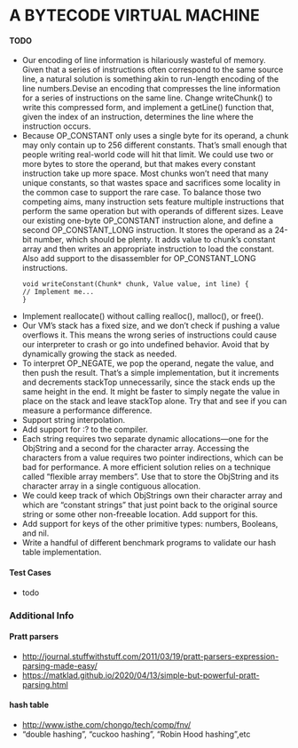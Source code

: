 # A BYTECODE VIRTUAL MACHINE

#### TODO
* Our encoding of line information is hilariously wasteful of memory. Given that a series of instructions often correspond to the same source line, a natural solution is something akin to run-length encoding of the line numbers.Devise an encoding that compresses the line information for a series of instructions on the same line. Change writeChunk() to write this compressed form, and implement a getLine() function that, given the index of an instruction, determines the line where the instruction occurs.
* Because OP_CONSTANT only uses a single byte for its operand, a chunk may only contain up to 256 different constants. That’s small enough that people writing real-world code will hit that limit. We could use two or more bytes to store the operand, but that makes every constant instruction take up more space. Most chunks won’t need that many unique constants, so that wastes space and sacrifices some locality in the common case to support the rare case. To balance those two competing aims, many instruction sets feature multiple instructions that perform the same operation but with operands of different sizes. Leave our existing one-byte OP_CONSTANT instruction alone, and define a second OP_CONSTANT_LONG instruction. It stores the operand as a 24-bit number, which should be plenty. It adds value to chunk’s constant array and then writes an appropriate instruction to load the constant. Also add support to the disassembler for OP_CONSTANT_LONG instructions.
    ```
    void writeConstant(Chunk* chunk, Value value, int line) {
    // Implement me...
    }
    ```
* Implement reallocate() without calling realloc(), malloc(), or free().
* Our VM’s stack has a fixed size, and we don’t check if pushing a value overflows it. This means the wrong series of instructions could cause our interpreter to crash or go into undefined behavior. Avoid that by dynamically growing the stack as needed.
* To interpret OP_NEGATE, we pop the operand, negate the value, and then push the result. That’s a simple implementation, but it increments and decrements stackTop unnecessarily, since the stack ends up the same height in the end. It might be faster to simply negate the value in place on the stack and leave stackTop alone. Try that and see if you can measure a performance difference.
* Support string interpolation.
* Add support for :? to the compiler. 
* Each string requires two separate dynamic allocations—one for the ObjString and a second for the character array. Accessing the characters from a value requires two pointer indirections, which can be bad for performance. A more efficient solution relies on a technique called “flexible array members”. Use that to store the ObjString and its character array in a single contiguous allocation.
* We could keep track of which ObjStrings own their character array and which are “constant strings” that just point back to the original source string or some other non-freeable location. Add support for this.
* Add support for keys of the other primitive types: numbers, Booleans, and nil.
* Write a handful of different benchmark programs to validate our hash table implementation.


####  Test Cases
* todo

### Additional Info
#### Pratt parsers
* http://journal.stuffwithstuff.com/2011/03/19/pratt-parsers-expression-parsing-made-easy/
* https://matklad.github.io/2020/04/13/simple-but-powerful-pratt-parsing.html
#### hash table
* http://www.isthe.com/chongo/tech/comp/fnv/
*  “double hashing”, “cuckoo hashing”, “Robin Hood hashing”,etc